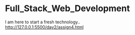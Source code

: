 # Full_Stack_Web_Development
I am here to start a fresh technology..
http://127.0.0.1:5500/day2/assign4.html
